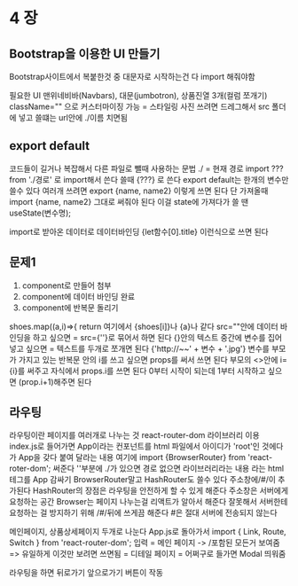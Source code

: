 # 4 장
## Bootstrap을 이용한 UI 만들기
Bootstrap사이트에서 복붙한것 중 대문자로 시작하는건 다 import 해줘야함

필요한 UI
맨위네비바(Navbars), 대문(jumbotron), 상품진열 3개(컬럼 쪼개기)
className="" 으로 커스터마이징 가능 = 스타일링
사진 쓰려면 드레그해서 src 폴더에 넣고 쓸떄는 url안에 ./이름 치면됨

## export default
코드들이 길거나 복잡해서 다른 파일로 뺄때 사용하는 문법
./ = 현재 경로
import ??? from './경로' 로 import해서 쓴다
쓸때 {???} 로 쓴다
export default는 한개의 변수만 쓸수 있다
여러개 쓰려면 export {name, name2} 이렇게 쓰면 된다
단 가져올때 import {name, name2} 그대로 써줘야 된다
이걸 state에 가져다가 쓸 땐 useState(변수명);

import로 받아온 데이터로 데이터바인딩
{let함수[0].title} 이런식으로 쓰면 된다

## 문제1
1. component로 만들어 첨부
2. component에 데이터 바인딩 완료
3. component에 반복문 돌리기

shoes.map((a,i)=>{
                return <Card photo={photo[i]} shoes={shoes[i]}/>
                여기에서 {shoes[i]}나 {a}나 같다
src=""안에 데이터 바인딩을 하고 싶으면
= src={''}로 묶어서 하면 된다
{}안의 텍스트 중간에 변수를 집어넣고 싶으면
= 텍스트를 두개로 쪼개면 된다
{'http://~~' + 변수 + '.jpg'}
변수를 부모가 가지고 있는 반복문 안의 i를 쓰고 싶으면 props를 써서 쓰면 된다
부모의 <>안에 i={i}를 써주고 자식에서 props.i를 쓰면 된다
0부터 시작이 되는데 1부터 시작하고 싶으면 (prop.i+1)해주면 된다

## 라우팅
라우팅이란 페이지를 여러개로 나누는 것
react-router-dom 라이브러리 이용
index.js로 들어가면 App이라는 컨포넌트를 html 파일에서 아이디가 'root'인 것에다가 App을 갖다 붙여 달라는 내용
여기에 import {BrowserRouter} from 'react-roter-dom'; 써준다
''부분에 ./가 있으면 경로 없으면 라이브러리라는 내용
<BrowserRouter>라는 html테그를 App 감싸기
BrowserRouter말고 HashRouter도 쓸수 있다 주소창에/#/이 추가된다
HashRouter의 장점은 라우팅을 안전하게 할 수 있게 해준다
주소창은 서버에게 요청하는 공간 Browser는 페이지 나누는걸 리액트가 알아서 해준다
잘못해서 서버한테 요청하는 걸 방지하기 위해 /#/뒤에 쓰게끔 해준다
#은 절대 서버에 전송되지 않는다

메인페이지, 상품상세페이지 두개로 나눈다
App.js로 돌아가서 import { Link, Route, Switch } from 'react-router-dom'; 입력
<Route path="/"> = 메인 페이지 -> /포함된 모든거 보여줌
=> 유일하게 이것만 보려면 <Router exact path="/"> 쓰면됨
<Route path="/detail"> = 디테일 페이지
<Route path="/어쩌구" component={Modal}></Route> = 어쩌구로 들가면 Modal 띄워줌

라우팅을 하면 뒤로가기 앞으로가기 버튼이 작동
